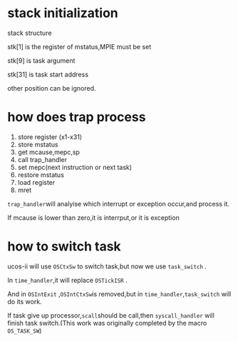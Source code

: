 # stack initialization

stack structure

stk[1] is the register of mstatus,MPIE must be set

stk[9] is task argument

stk[31] is task start address

other position can be ignored.



# how does trap process

1. store register (x1-x31)
2. store mstatus
3. get mcause,mepc,sp
4. call trap_handler
5. set mepc(next instruction or next task)
6. restore mstatus
7. load register
8. mret



`trap_handler`will analyise which interrupt or exception occur,and process it.

If mcause is lower than zero,it is interrput,or it is exception



# how to switch task

ucos-ii will use `OSCtxSw` to switch task,but now we use `task_switch` .

In `time_handler`,it will replace `OSTickISR` .

And in `OSIntExit` ,`OSIntCtxSw`is removed,but in `time_handler`,`task_switch` will do its work.

If task give up processor,`scall`should be call,then `syscall_handler`  will finish task switch.(This work was originally completed by the macro `OS_TASK_SW`)